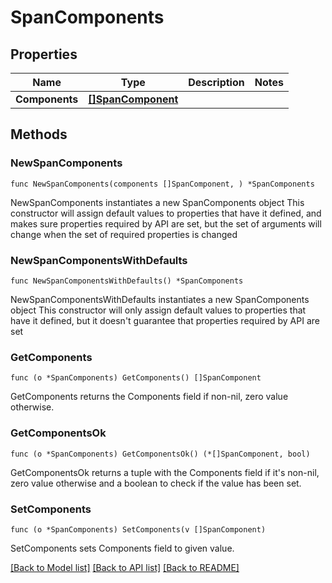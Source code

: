 # SpanComponents

## Properties

Name | Type | Description | Notes
------------ | ------------- | ------------- | -------------
**Components** | [**[]SpanComponent**](SpanComponent.md) |  | 

## Methods

### NewSpanComponents

`func NewSpanComponents(components []SpanComponent, ) *SpanComponents`

NewSpanComponents instantiates a new SpanComponents object
This constructor will assign default values to properties that have it defined,
and makes sure properties required by API are set, but the set of arguments
will change when the set of required properties is changed

### NewSpanComponentsWithDefaults

`func NewSpanComponentsWithDefaults() *SpanComponents`

NewSpanComponentsWithDefaults instantiates a new SpanComponents object
This constructor will only assign default values to properties that have it defined,
but it doesn't guarantee that properties required by API are set

### GetComponents

`func (o *SpanComponents) GetComponents() []SpanComponent`

GetComponents returns the Components field if non-nil, zero value otherwise.

### GetComponentsOk

`func (o *SpanComponents) GetComponentsOk() (*[]SpanComponent, bool)`

GetComponentsOk returns a tuple with the Components field if it's non-nil, zero value otherwise
and a boolean to check if the value has been set.

### SetComponents

`func (o *SpanComponents) SetComponents(v []SpanComponent)`

SetComponents sets Components field to given value.



[[Back to Model list]](../README.md#documentation-for-models) [[Back to API list]](../README.md#documentation-for-api-endpoints) [[Back to README]](../README.md)


